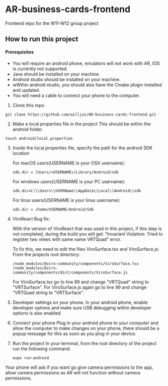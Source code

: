 # AR-business-cards-frontend
Frontend repo for the W11-W12 group project

## How to run this project

#### Prerequisites
- You will require an android phone, emulators will not work with AR, IOS is currently not supported.
- Java should be installed on your machine.
- Android studio should be installed on your machine.
- wWthin android studio, you should also have the Cmake plugin installed and updated.
- You will need a cable to connect your phone to the computer.

1. Clone this repo 
```
git clone https://github.com/willjos/AR-business-cards-frontend.git
```
2. Make a local.properties file in the project
This should be within the android folder.
``` 
touch android/local.properties 
```
3. Inside the local.properties file, specify the path for the android SDK location

    For macOS users(USERNAME is your OSX username):
    ```
    sdk.dir = /Users/<USERNAME>/Library/Android/sdk
    ```
    For windows users(USERNAME is your PC username):
    ```
    sdk.dir=C:\\Users\\USERName\\AppData\\Local\\Android\\sdk
    ```
    For linux users(USERNAME is your linux username):
    ```
    sdk.dir = /home/USERNAME/Android/Sdk
    ```
 4. ViroReact Bug fix:
   
    With the version of ViroReact that was used in this project, if this step is not completed, during the build you will get: 
    "Invariant Violation: Tried to register two views with same name VRTQuad" error.
    
    To fix this, we need to edit the files ViroSurface.tsx and ViroSurface.js:
    From the projects root directory:
    
        /node_modules/@viro-community/components/ViroSurface.tsx
        /node_modules/@viro-community/components/dist/components/ViroSurface.js
        
    For ViroSurface.tsx go to line 99 and change "VRTQuad" string to "VRTSurface".
    For ViroSurface.js again go to line 99 and change "VRTQuad string to "VRTSurface".
    
    
5. Developer settings on your phone.
   In your android phone, enable developer options and make sure USB debugging within developer options is also enabled.
   
6. Connect your phone
   Plug in your android phone to your computer and allow the computer to make changes on your phone,
   there should be a popup message for this as soon as you plug in your device. 
   
6. Run the project
   In your terminal, from the root directory of the project run the following command:
   ```
   expo run:android
   ```
  Your phone will ask if you want go give camera permissions to the app, allow camera permissions as AR will not function without camera permissions.    
